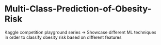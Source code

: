 # Multi-Class-Prediction-of-Obesity-Risk
Kaggle competition playground series -> Showcase different ML techniques in order to classify obesity risk based on different features
